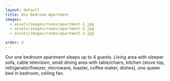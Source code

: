 ```yaml
---
layout: default
title: One Bedroom Apartment
images:
  - assets/images/rooms/apartment-1.jpg
  - assets/images/rooms/apartment-2.jpg
  - assets/images/rooms/apartment-3.jpg

order: 3  
---
```


Our one bedroom apartment sleeps up to 4 guests.  Living area with sleeper sofa, cable television, small dining area with table/chairs, kitchen (stove top, refrigerator/freezer, microwave, toaster, coffee maker, dishes), one queen bed in bedroom, ceiling fan.
